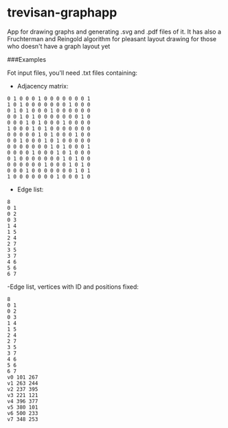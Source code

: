 # trevisan-graphapp
App for drawing graphs and generating .svg and .pdf files of it. It has also a Fruchterman and Reingold algorithm for pleasant layout drawing for those who doesn't have a graph layout yet

###Examples

Fot input files, you'll need .txt files containing:

- Adjacency matrix:

```
0 1 0 0 0 1 0 0 0 0 0 0 0 1
1 0 1 0 0 0 0 0 0 0 1 0 0 0
0 1 0 1 0 0 0 1 0 0 0 0 0 0
0 0 1 0 1 0 0 0 0 0 0 0 1 0
0 0 0 1 0 1 0 0 0 1 0 0 0 0
1 0 0 0 1 0 1 0 0 0 0 0 0 0
0 0 0 0 0 1 0 1 0 0 0 1 0 0
0 0 1 0 0 0 1 0 1 0 0 0 0 0
0 0 0 0 0 0 0 1 0 1 0 0 0 1
0 0 0 0 1 0 0 0 1 0 1 0 0 0
0 1 0 0 0 0 0 0 0 1 0 1 0 0
0 0 0 0 0 0 1 0 0 0 1 0 1 0
0 0 0 1 0 0 0 0 0 0 0 1 0 1
1 0 0 0 0 0 0 0 1 0 0 0 1 0 
```

- Edge list:
```
8
0 1
0 2
0 3
1 4
1 5
2 4
2 7
3 5
3 7
4 6
5 6
6 7
```

-Edge list, vertices with ID and positions fixed:
```
8
0 1
0 2
0 3
1 4
1 5
2 4
2 7
3 5
3 7
4 6
5 6
6 7
v0 101 267
v1 263 244
v2 237 395
v3 221 121
v4 396 377
v5 380 101
v6 500 233
v7 348 253
```

